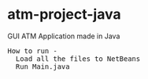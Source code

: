 # atm-project-java
GUI ATM Application made in Java
<br>
<pre>
How to run -
  Load all the files to NetBeans
  Run Main.java
</pre>
